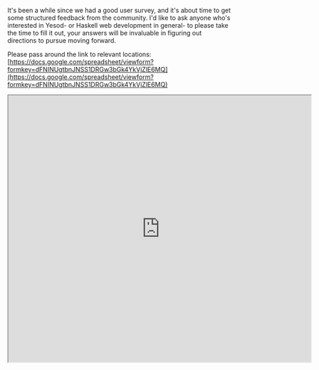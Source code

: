 It's been a while since we had a good user survey, and it's about time to get
some structured feedback from the community. I'd like to ask anyone who's
interested in Yesod- or Haskell web development in general- to please take the
time to fill it out, your answers will be invaluable in figuring out directions
to pursue moving forward.

Please pass around the link to relevant locations: [https://docs.google.com/spreadsheet/viewform?formkey=dFNINUgtbnJNSS1DRGw3bGk4YkVjZlE6MQ](https://docs.google.com/spreadsheet/viewform?formkey=dFNINUgtbnJNSS1DRGw3bGk4YkVjZlE6MQ)

<iframe src="https://docs.google.com/spreadsheet/embeddedform?formkey=dFNINUgtbnJNSS1DRGw3bGk4YkVjZlE6MQ" width="680" height="600" frameborder="1" marginheight="0" marginwidth="0">Loading...</iframe>
